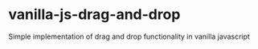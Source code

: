 # vanilla-js-drag-and-drop
Simple implementation of drag and drop functionality in vanilla javascript
